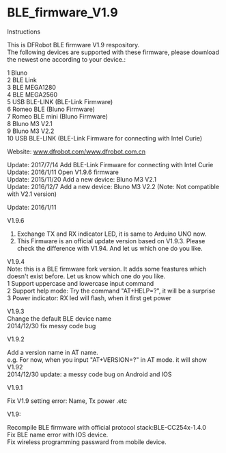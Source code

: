 BLE_firmware_V1.9
=================
Instructions

This is DFRobot BLE firmware V1.9 respository.  <br>
The following devices are supported with these firmware, please download the newest one according to your device.:<br>

1 Bluno  <br>
2 BLE Link  <br>
3 BLE MEGA1280  <br>
4 BLE MEGA2560  <br>
5 USB BLE-LINK (BLE-Link Firmware) <br> 
6 Romeo BLE (Bluno Firmware) <br>
7 Romeo BLE mini (Bluno Firmware) <br>
8 Bluno M3 V2.1<br>
9 Bluno M3 V2.2<br>
10 USB BLE-LINK (BLE-Link Firmware for connecting with Intel Curie)

Website: www.dfrobot.com/www.dfrobot.com.cn  <br>

Update: 2017/7/14  Add BLE-Link Firmware for connecting with Intel Curie<br>
Update: 2016/1/11  Open V1.9.6 firmware<br>
Update: 2015/11/20 Add a new device: Bluno M3 V2.1<br>
Update: 2016/12/7 Add a new device: Bluno M3 V2.2 (Note: Not compatible with V2.1 version)<br>


Update: 2016/1/11 <br>

V1.9.6 <br>
1. Exchange TX and RX indicator LED, it is same to Arduino UNO now. <br>
2. This Firmware is an official update version based on V1.9.3. Please check the difference with V1.94. And let us which one do you like. <br>


V1.9.4 <br>
Note: this is a BLE firmware fork version. It adds some feastures which doesn't exist before. Let us know which one do you like. <br>
1 Support uppercase and lowercase input command <br>
2 Support help mode: Try the command "AT+HELP=?", it will be a surprise <br>
3 Power indicator: RX led will flash, when it first get power <br>


V1.9.3 <br>
Change the default BLE device name <br>
2014/12/30 fix messy code bug <br>


V1.9.2 <br>

Add a version name in AT name. <br>
e.g. For now, when you input "AT+VERSION=?" in AT mode. it will show V1.92 <br>
2014/12/30 update: a messy code bug on Android and IOS <br>


V1.9.1 <br>

Fix V1.9 setting error: Name, Tx power .etc


V1.9: <br>

Recompile BLE firmware with official protocol stack:BLE-CC254x-1.4.0  <br>
Fix BLE name error with IOS device. <br>
Fix wireless programming passward from mobile device. <br>




